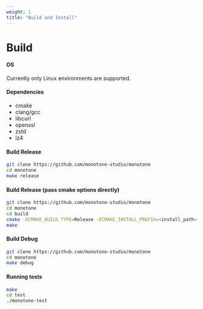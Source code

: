```yaml
---
weight: 1
title: "Build and Install"
---
```


# Build

#### OS

Currently only Linux environments are supported.

#### Dependencies

- cmake
- clang/gcc
- libcurl
- openssl
- zstd
- lz4

#### Build Release

```sh
git clone https://github.com/monotone-studio/monotone
cd monotone
make release
```

#### Build Release (pass cmake options directly)

```sh
git clone https://github.com/monotone-studio/monotone
cd monotone
cd build
cmake -DCMAKE_BUILD_TYPE=Release -DCMAKE_INSTALL_PREFIX=<install_path> .
make
```

#### Build Debug

```sh
git clone https://github.com/monotone-studio/monotone
cd monotone
make debug
```

#### Running tests

```sh
make
cd test
./monotone-test
```
